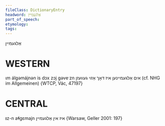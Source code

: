 ```yaml
---
fileClass: DictionaryEntry
headword: אַלגעמיין
part_of_speech: 
etymology: 
tags: 
---
```

אַלגעמיין

WESTERN
========

ɩm álgəmájnən is dɔx zɔj gəveˑzn אים אַלגעמיינען איז דאָך אַזוי געוועזן  (cf. NHG im Allgemeinen) {WTCP, Vác, 47197}

CENTRAL
========

ᵻz-n aɬgɛmajn איז אין אַלגעמיין {Warsaw, Geller 2001: 197}